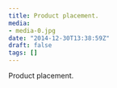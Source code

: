 ```yaml
---
title: Product placement.
media:
- media-0.jpg
date: "2014-12-30T13:38:59Z"
draft: false
tags: []
---
```

Product placement.
